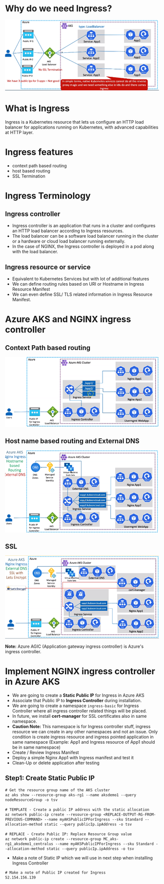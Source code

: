# Why do we need Ingress?

![](Pasted%20image%2020220710221407.png)

# What is Ingress
Ingress is a Kubernetes resource that lets us configure an HTTP load balancer for applications running
on Kubernetes, with advanced capabilities at HTTP layer.

# Ingress features
- context path based routing
- host based routing
- SSL Termination

# Ingress Terminology
## Ingress controller
- Ingress controller is an application that runs in a cluster and configures an HTTP load balancer according to Ingress resources.
- The load balancer can be a software load balancer running in the cluster or a hardware or cloud load balancer running externally.
- In the case of NGINX, the Ingress controller is deployed in a pod along with the load balancer.

## Ingress resource or service
- Equivalent to Kubernetes Services but with lot of additional features
- We can define routing rules based on URI or Hostname in Ingress Resource Manifest
- We can even define SSL/ TLS related information in Ingress Resource Manifest.

# Azure AKS and NGINX ingress controller
## Context Path based routing
![](Pasted%20image%2020220711143536.png)

## Host name based routing and External DNS
![](Pasted%20image%2020220711143814.png)

## SSL 
![](Pasted%20image%2020220711144058.png)

**Note:** Azure AGIC (Application gateway ingress controller) is Azure's ingress controller.

# Implement NGINX ingress controller in Azure AKS
-   We are going to create a **Static Public IP** for Ingress in Azure AKS
-   Associate that Public IP to **Ingress Controller** during installation.
-   We are going to create a namespace `ingress-basic` for Ingress Controller where all ingress controller related things will be placed.
-   In future, we install **cert-manager** for SSL certificates also in same namespace.
-   **Caution Note:** This namespace is for Ingress controller stuff, ingress resource we can create in any other namespaces and not an issue. Only condition is create ingress resource and ingress pointed application in same namespace (Example: App1 and Ingress resource of App1 should be in same namespace)
-   Create / Review Ingress Manifest
-   Deploy a simple Nginx App1 with Ingress manifest and test it
-   Clean-Up or delete application after testing

## Step1: Create Static Public IP

```
# Get the resource group name of the AKS cluster 
az aks show --resource-group aks-rg1 --name aksdemo1 --query nodeResourceGroup -o tsv

# TEMPLATE - Create a public IP address with the static allocation
az network public-ip create --resource-group <REPLACE-OUTPUT-RG-FROM-PREVIOUS-COMMAND> --name myAKSPublicIPForIngress --sku Standard --allocation-method static --query publicIp.ipAddress -o tsv

# REPLACE - Create Public IP: Replace Resource Group value
az network public-ip create --resource-group MC_aks-rg1_aksdemo1_centralus --name myAKSPublicIPForIngress --sku Standard --allocation-method static --query publicIp.ipAddress -o tsv
```

-   Make a note of Static IP which we will use in next step when installing Ingress Controller

```
# Make a note of Public IP created for Ingress
52.154.156.139
```